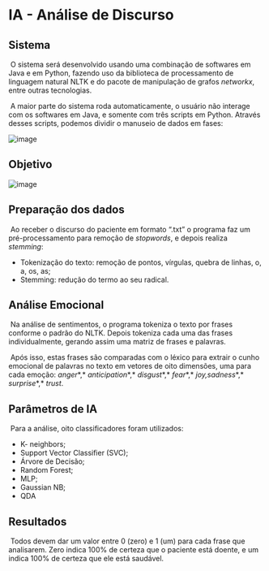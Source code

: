 # IA - Análise de Discurso

## Sistema

​	O sistema será desenvolvido usando uma combinação de softwares em Java e em Python, fazendo uso da biblioteca de processamento de linguagem natural NLTK e do pacote de manipulação de grafos *networkx*, entre outras tecnologias.

​	A maior parte do sistema roda automaticamente, o usuário não interage com os softwares em Java, e somente com três scripts em Python. Através desses scripts, podemos dividir o manuseio de dados em fases:

![image](https://user-images.githubusercontent.com/68669255/106465305-8e3abf80-6478-11eb-94dd-7900dfdc62f1.png)

## Objetivo

![image](https://user-images.githubusercontent.com/68669255/106465769-305aa780-6479-11eb-995a-f8ff135a1c48.png)



## Preparação dos dados

​	Ao receber o discurso do paciente em formato “.txt” o programa faz um pré-processamento para remoção de *stopwords*, e depois realiza *stemming*:



- Tokenização do texto: remoção de pontos, vírgulas, quebra de linhas, o, a, os, as;
- Stemming: redução do termo ao seu radical.



## Análise Emocional

​	Na análise de sentimentos, o programa tokeniza o texto por frases conforme o padrão do NLTK. Depois tokeniza cada uma das frases individualmente, gerando assim uma matriz de frases e palavras.

​	Após isso, estas frases são comparadas com o léxico para extrair o cunho emocional de palavras no texto em vetores de oito dimensões, uma para cada emoção: *anger**,* *anticipation**,* *disgust**,* *fear**,* *joy,sadness**,* *surprise**,* *trust*.



## Parâmetros de IA

​	Para a análise, oito classificadores foram utilizados:

- K- neighbors;
- Support Vector Classifier (SVC);
- Árvore de Decisão;
- Random Forest;
- MLP;
- Gaussian NB;
- QDA



## Resultados

​	Todos devem dar um valor entre 0 (zero) e 1 (um) para cada frase que analisarem. Zero indica 100% de certeza que o paciente está doente, e um indica 100% de certeza que ele está saudável.